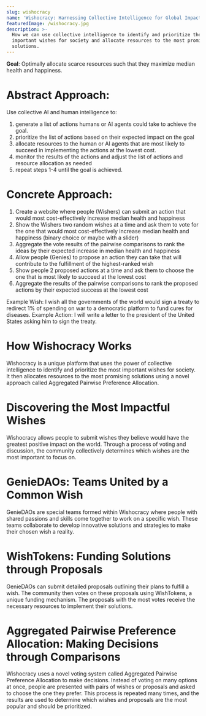 ```yaml
---
slug: wishocracy
name: 'Wishocracy: Harnessing Collective Intelligence for Global Impact'
featuredImage: /wishocracy.jpg
description: >-
  How we can use collective intelligence to identify and prioritize the most
  important wishes for society and allocate resources to the most promising
  solutions.
---
```



**Goal**: Optimally allocate scarce resources such that they maximize median health and happiness. 

# Abstract Approach:
Use collective AI and human intelligence to:
1. generate a list of actions humans or AI agents could take to achieve the goal.
2. prioritize the list of actions based on their expected impact on the goal
3. allocate resources to the human or AI agents that are most likely to succeed in implementing the actions at the lowest cost.
4. monitor the results of the actions and adjust the list of actions and resource allocation as needed
5. repeat steps 1-4 until the goal is achieved.

# Concrete Approach:
1. Create a website where people (Wishers) can submit an action that would most cost-effectively increase median health and happiness
2. Show the Wishers two random wishes at a time and ask them to vote for the one that would most cost-effectively increase median health and happiness (binary choice or maybe with a slider)
3. Aggregate the vote results of the pairwise comparisons to rank the ideas by their expected increase in median health and happiness
4. Allow people (Genies) to propose an action they can take that will contribute to the fulfillment of the highest-ranked wish
5. Show people 2 proposed actions at a time and ask them to choose the one that is most likely to succeed at the lowest cost
6. Aggregate the results of the pairwise comparisons to rank the proposed actions by their expected success at the lowest cost

Example Wish: I wish all the governments of the world would sign a treaty
to redirect 1% of spending on war to a democratic platform to fund cures for diseases.
Example Action: I will write a letter to the president of the United States asking him to sign the treaty.


**How Wishocracy Works**
========================

Wishocracy is a unique platform that uses the power of collective intelligence to identify and prioritize the most important wishes for society. It then allocates resources to the most promising solutions using a novel approach called Aggregated Pairwise Preference Allocation.

**Discovering the Most Impactful Wishes**
=========================================

Wishocracy allows people to submit wishes they believe would have the greatest positive impact on the world. Through a process of voting and discussion, the community collectively determines which wishes are the most important to focus on.

**GenieDAOs: Teams United by a Common Wish**
============================================

GenieDAOs are special teams formed within Wishocracy where people with shared passions and skills come together to work on a specific wish. These teams collaborate to develop innovative solutions and strategies to make their chosen wish a reality.

**WishTokens: Funding Solutions through Proposals**
===================================================

GenieDAOs can submit detailed proposals outlining their plans to fulfill a wish. The community then votes on these proposals using WishTokens, a unique funding mechanism. The proposals with the most votes receive the necessary resources to implement their solutions.

**Aggregated Pairwise Preference Allocation: Making Decisions through Comparisons**
========================================================

Wishocracy uses a novel voting system called Aggregated Pairwise Preference Allocation to make decisions. Instead of voting on many options at once, people are presented with pairs of wishes or proposals and asked to choose the one they prefer. This process is repeated many times, and the results are used to determine which wishes and proposals are the most popular and should be prioritized.
